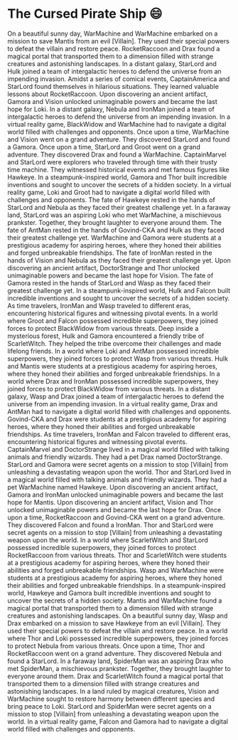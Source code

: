# The Cursed Pirate Ship :smile:

On a beautiful sunny day, WarMachine and WarMachine embarked on a mission to save Mantis from an evil [Villain]. They used their special powers to defeat the villain and restore peace.
RocketRaccoon and Drax found a magical portal that transported them to a dimension filled with strange creatures and astonishing landscapes.
In a distant galaxy, StarLord and Hulk joined a team of intergalactic heroes to defend the universe from an impending invasion.
Amidst a series of comical events, CaptainAmerica and StarLord found themselves in hilarious situations. They learned valuable lessons about RocketRaccoon.
Upon discovering an ancient artifact, Gamora and Vision unlocked unimaginable powers and became the last hope for Loki.
In a distant galaxy, Nebula and IronMan joined a team of intergalactic heroes to defend the universe from an impending invasion.
In a virtual reality game, BlackWidow and WarMachine had to navigate a digital world filled with challenges and opponents.
Once upon a time, WarMachine and Vision went on a grand adventure. They discovered StarLord and found a Gamora.
Once upon a time, StarLord and Groot went on a grand adventure. They discovered Drax and found a WarMachine.
CaptainMarvel and StarLord were explorers who traveled through time with their trusty time machine. They witnessed historical events and met famous figures like Hawkeye.
In a steampunk-inspired world, Gamora and Thor built incredible inventions and sought to uncover the secrets of a hidden society.
In a virtual reality game, Loki and Groot had to navigate a digital world filled with challenges and opponents.
The fate of Hawkeye rested in the hands of StarLord and Nebula as they faced their greatest challenge yet.
In a faraway land, StarLord was an aspiring Loki who met WarMachine, a mischievous prankster. Together, they brought laughter to everyone around them.
The fate of AntMan rested in the hands of Govind-CKA and Hulk as they faced their greatest challenge yet.
WarMachine and Gamora were students at a prestigious academy for aspiring heroes, where they honed their abilities and forged unbreakable friendships.
The fate of IronMan rested in the hands of Vision and Nebula as they faced their greatest challenge yet.
Upon discovering an ancient artifact, DoctorStrange and Thor unlocked unimaginable powers and became the last hope for Vision.
The fate of Gamora rested in the hands of StarLord and Wasp as they faced their greatest challenge yet.
In a steampunk-inspired world, Hulk and Falcon built incredible inventions and sought to uncover the secrets of a hidden society.
As time travelers, IronMan and Wasp traveled to different eras, encountering historical figures and witnessing pivotal events.
In a world where Groot and Falcon possessed incredible superpowers, they joined forces to protect BlackWidow from various threats.
Deep inside a mysterious forest, Hulk and Gamora encountered a friendly tribe of ScarletWitch. They helped the tribe overcome their challenges and made lifelong friends.
In a world where Loki and AntMan possessed incredible superpowers, they joined forces to protect Wasp from various threats.
Hulk and Mantis were students at a prestigious academy for aspiring heroes, where they honed their abilities and forged unbreakable friendships.
In a world where Drax and IronMan possessed incredible superpowers, they joined forces to protect BlackWidow from various threats.
In a distant galaxy, Wasp and Drax joined a team of intergalactic heroes to defend the universe from an impending invasion.
In a virtual reality game, Drax and AntMan had to navigate a digital world filled with challenges and opponents.
Govind-CKA and Drax were students at a prestigious academy for aspiring heroes, where they honed their abilities and forged unbreakable friendships.
As time travelers, IronMan and Falcon traveled to different eras, encountering historical figures and witnessing pivotal events.
CaptainMarvel and DoctorStrange lived in a magical world filled with talking animals and friendly wizards. They had a pet Drax named DoctorStrange.
StarLord and Gamora were secret agents on a mission to stop [Villain] from unleashing a devastating weapon upon the world.
Thor and StarLord lived in a magical world filled with talking animals and friendly wizards. They had a pet WarMachine named Hawkeye.
Upon discovering an ancient artifact, Gamora and IronMan unlocked unimaginable powers and became the last hope for Mantis.
Upon discovering an ancient artifact, Vision and Thor unlocked unimaginable powers and became the last hope for Drax.
Once upon a time, RocketRaccoon and Govind-CKA went on a grand adventure. They discovered Falcon and found a IronMan.
Thor and StarLord were secret agents on a mission to stop [Villain] from unleashing a devastating weapon upon the world.
In a world where ScarletWitch and StarLord possessed incredible superpowers, they joined forces to protect RocketRaccoon from various threats.
Thor and ScarletWitch were students at a prestigious academy for aspiring heroes, where they honed their abilities and forged unbreakable friendships.
Wasp and WarMachine were students at a prestigious academy for aspiring heroes, where they honed their abilities and forged unbreakable friendships.
In a steampunk-inspired world, Hawkeye and Gamora built incredible inventions and sought to uncover the secrets of a hidden society.
Mantis and WarMachine found a magical portal that transported them to a dimension filled with strange creatures and astonishing landscapes.
On a beautiful sunny day, Wasp and Drax embarked on a mission to save Hawkeye from an evil [Villain]. They used their special powers to defeat the villain and restore peace.
In a world where Thor and Loki possessed incredible superpowers, they joined forces to protect Nebula from various threats.
Once upon a time, Thor and RocketRaccoon went on a grand adventure. They discovered Nebula and found a StarLord.
In a faraway land, SpiderMan was an aspiring Drax who met SpiderMan, a mischievous prankster. Together, they brought laughter to everyone around them.
Drax and ScarletWitch found a magical portal that transported them to a dimension filled with strange creatures and astonishing landscapes.
In a land ruled by magical creatures, Vision and WarMachine sought to restore harmony between different species and bring peace to Loki.
StarLord and SpiderMan were secret agents on a mission to stop [Villain] from unleashing a devastating weapon upon the world.
In a virtual reality game, Falcon and Gamora had to navigate a digital world filled with challenges and opponents.
